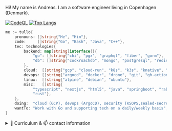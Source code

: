Hi! My name is Andreas. I am a software engineer living in Copenhagen (Denmark). 

[![CodeQL](https://github-readme-stats.tullo.vercel.app/api?username=tullo&custom_title=tullo&theme=gotham&show_icons=true&hide=stars)](https://github.com/tullo/)
[![Top Langs](https://github-readme-stats.tullo.vercel.app/api/top-langs/?username=tullo&layout=compact&theme=gotham&langs_count=6)](https://github.com/tullo/)

```go
me := tullo{
	pronouns: []string{"He", "Him"},
	code:     []string{"Go", "Bash", "Java", "C++"},
	tec: technologies{
		backend: map[string]interface{}{
			"go": []string{"chi", "pgx", "graphql", "fiber", "gorm"},
			"db": []string{"cockroachdb", "mongo", "postgresql", "redis", "sqlite"},
		},
		cloud:  []string{"gcp", "cloud-run", "k8s", "k3s", "knative", "okteto", "vercel"},
		devops: []string{"argocd", "docker", "drone", "git", "gh-actions", "k8s", "sealed-secrets"},
		linux:  []string{"alpine", "debian", "ubuntu"},
		misc:   []string{
			"typescript", "nextjs", "html5", "java", "springboot", "rabbitmq", 
			"rust"},
	},
	doing:  "cloud (GCP), devops (ArgoCD), security (KSOPS,sealed-secrets)",
	wantTo: "Work with Go and supporting tech on a daily/weekly basis",
}
```

<details>
<summary>🔰 Curriculum & 📫 contact information</summary>

### DevOps Engineer (2021)

Responsibilities:
- Automation (orchestrate systems provisioning, processes with Ansible)
- Keep the lights on (day-to-day administration)
- Support developers

### Java and Alfresco Contractor (2014–2019)

Freelance software development and consulting with focus on current technology stacks.

The quality of my deliveries is a top priority and I strive to do test driven development whenever possible.

I worked with system integrations, web services and web applications in various guises.
With my systematic approach to tasks I can get things done and working properly.

Mantra: Helping create better, higher quality software faster.

### Business Owner (2015-2016)

Distributing exclusive high quality champagne (HATT et SÖNER) and premium vodka (Virtuous Vodka) in the greater Copenhagen area.
Fast delivery and flexible payment options.

### Senior Alfresco Developer (2011-2013)

Worked with Alfresco - an open source Java based Enterprise Content Management product.

In this position, Senior Alfresco Developer, I was part of virtual team of ten members distributed over the three countries the company operates in: Denmark, Norway and Sweden. The company (Redpill Linpro) bases its activities around open source technologies and counts over 200 heads.

The danish department - where I belonged to - consisted of three certified Alfresco Engineers.

We worked individually on-site at customers and got to see each other at the weekly team meetings (Google Hangout) or at the quarterly team gatherings.

### Freelance IT Consultant (2006-2013)

Freelance agile software development consulting focusing on the Java EE 5 platform and Java EE 5 servers including more lightweight frameworks
such as Spring and Hibernate. Helping create better, higher quality software faster.

### Software Engineer (2010-2011)

Customization of a Java-based POS system (Java POS) to Danish conditions.

I was the one and only Java developer in a .NET development shop and here I was responsible for the integration of 
the POS systems with the company's .NET based StoreManager application.
The application collected and monitored transactions delivered from the POS systems in the stores via web services and messaging system.

Development of a centrally controlled marketing system for publishment of current offers to the POS systems displays via push functionality.

Integration of a wireless self-scanning solution and peripherals addressable via the Java POS API.

### IT-Consultant, Project Department (2008-2010)

Porting of existing system integrations to Apache Camel (an open source integration framework), as well as development of new integrations.

Development of integrations on basis of JCAPS (Sun Java Composite Application Platform Suite). The integrations supported 300+ different applications and systems that were in operation in hospitals and clinics classified under 'Capital Region' of Denmark.

### System Developer (2008)

Design of a system-to-system interface (XML schemas and WSDL files) that described the web service operations which finance, portal and other stakeholders may use to interact with the electronic registration (e-TL) engine.

### Developer (2007)

As a member of an internal integration team I was doing webservice orchestrations to implement business rules in a big SOA based project setup.

### Developer (2007)

Development of new features for a new web based management system.

Technology stack: Java, JavaBeans, Spring, JPA (Java Persistence API), Annotations, Hibernate, JSF, MyFaces, JUnit, JMock, Appfuse, Tomcat, Jetty, Eclipse, JIRA, Confluence (Wicki), OOA/D, UML.

### Developer (2006-2007)

Development of core components of a software solution that 120+ banks were using with sales of pension plans in mind.
As a member of a project team with 18 heads, it was my job to analyze, design and implement a specific part of the core component.

Technology stack: Java 5, JPA, Hibernate, XFire, Spring, Rational Application Developer, ClearCase, IBM WebSphere v6.1, Microsoft SQL Server 2005, SoapUI.

### Developer (2006)

Localization of Tele2 front- and backend to French conditions. That is, adaptation and development of the existing code base against external interfaces such as the French version of RKI (customer rating). We worked in three groups of 5 developers each.

After a short-term high intensity training in Perl-programming, we modeled and implemented Nomad workflows in both Perl and Java.
Ready developed workflows were installed continuously on the production server.
As a member of the GUI group, my primary task was to implement the user interface in XHTML using Mason (a perl-based framework)

Technology stack: NeoConsult's 'Nomad Workflow Engine', Java POJOs, Perl, Mason, SOAP, XHTML, Ajax, JavaScript, CSS.

### CTO, Partner (2002-2005)

Development of concept, design and programming of an eCommerce platform that formed the base for the company that I founded and ran together with my business partner. After commissioning, I was constantly engaged in developing and improving the system.

Business idea: Convey purchase contracts to suppliers in Germany on behalf of customers. A customer turned to our company for the purchase and transport of products and authorized us to buy one or more products on the customer's behalf, as well as to have these transported to the customer's delivery address.

Technology stack: Java, EJB, XDoclet, JSP, Struts, SQL, XML, JBoss, Tomcat, DIPS, Postgres

### Developer (2001)

Realisation of all planned new features in the company's product - Caput Community System.

---

## Contact details

- <a href="tel:+4553800816">+45 53800816</a>
- [![Mail](https://img.shields.io/badge/ProtonMail-8B89CC?style=for-the-badge&logo=protonmail&logoColor=white)](mailto:tullo@pm.me)
- [![Twitter](https://img.shields.io/badge/amstutzIT%20-%231DA1F2.svg?&style=for-the-badge&logo=Twitter&logoColor=white)](https://twitter.com/amstutzIT)
- [![LinkedIn](https://img.shields.io/badge/linkedin%20-%230077B5.svg?&style=for-the-badge&logo=linkedin&logoColor=white)](https://www.linkedin.com/in/amstutzit/)
- Copenhagen, Denmark

</details>
